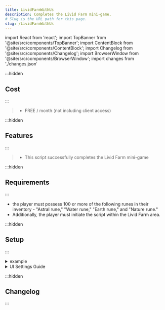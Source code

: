 ```yaml
---
title: LividFarmWithUs
description: Completes the Livid Farm mini-game.
# Slug is the URL path for this page.
slug: /LividFarmWithUs
---
```


import React from 'react';
import TopBanner from '@site/src/components/TopBanner';
import ContentBlock from '@site/src/components/ContentBlock';
import Changelog from '@site/src/components/Changelog';
import BrowserWindow from '@site/src/components/BrowserWindow';
import changes from './changes.json'

<TopBanner title="LividFarmWithUs" version="v1.0.6" skill="farming">
</TopBanner>

:::hidden

## Cost

:::

<ContentBlock title="Cost">

> - FREE / month (not including client access)

</ContentBlock>

:::hidden

## Features

:::

<ContentBlock title="Features">

> - This script successfully completes the Livid Farm mini-game

</ContentBlock>

:::hidden

## Requirements

:::
<ContentBlock title="Requirements">

- the player must possess 100 or more of the following runes in their inventory - "Astral rune," "Water rune," "Earth rune," and "Nature rune."
- Additionally, the player must initiate the script within the Livid Farm area.

</ContentBlock>

:::hidden

## Setup

:::
<ContentBlock title="Setup">

<details>
<summary>example</summary>

- example

</details>

<details>
<summary>UI Settings Guide</summary>

- example

</details>

</ContentBlock>

:::hidden

## Changelog

:::

<Changelog changes={changes}>

</Changelog>
